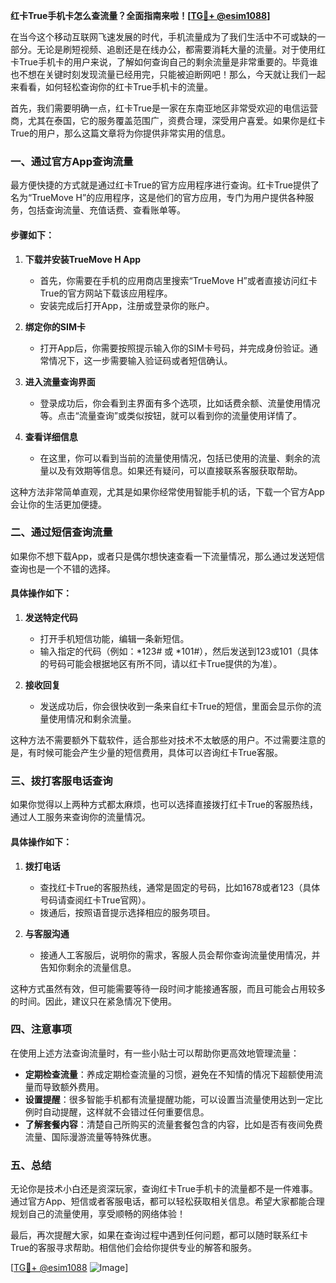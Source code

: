 **红卡True手机卡怎么查流量？全面指南来啦！[[TG💪+ @esim1088](https://t.me/s/esim1088)]**

在当今这个移动互联网飞速发展的时代，手机流量成为了我们生活中不可或缺的一部分。无论是刷短视频、追剧还是在线办公，都需要消耗大量的流量。对于使用红卡True手机卡的用户来说，了解如何查询自己的剩余流量是非常重要的。毕竟谁也不想在关键时刻发现流量已经用完，只能被迫断网吧！那么，今天就让我们一起来看看，如何轻松查询你的红卡True手机卡的流量。

首先，我们需要明确一点，红卡True是一家在东南亚地区非常受欢迎的电信运营商，尤其在泰国，它的服务覆盖范围广，资费合理，深受用户喜爱。如果你是红卡True的用户，那么这篇文章将为你提供非常实用的信息。

### **一、通过官方App查询流量**

最方便快捷的方式就是通过红卡True的官方应用程序进行查询。红卡True提供了名为“TrueMove H”的应用程序，这是他们的官方应用，专门为用户提供各种服务，包括查询流量、充值话费、查看账单等。

#### **步骤如下：**

1. **下载并安装TrueMove H App**
   - 首先，你需要在手机的应用商店里搜索“TrueMove H”或者直接访问红卡True的官方网站下载该应用程序。
   - 安装完成后打开App，注册或登录你的账户。

2. **绑定你的SIM卡**
   - 打开App后，你需要按照提示输入你的SIM卡号码，并完成身份验证。通常情况下，这一步需要输入验证码或者短信确认。

3. **进入流量查询界面**
   - 登录成功后，你会看到主界面有多个选项，比如话费余额、流量使用情况等。点击“流量查询”或类似按钮，就可以看到你的流量使用详情了。

4. **查看详细信息**
   - 在这里，你可以看到当前的流量使用情况，包括已使用的流量、剩余的流量以及有效期等信息。如果还有疑问，可以直接联系客服获取帮助。

这种方法非常简单直观，尤其是如果你经常使用智能手机的话，下载一个官方App会让你的生活更加便捷。

### **二、通过短信查询流量**

如果你不想下载App，或者只是偶尔想快速查看一下流量情况，那么通过发送短信查询也是一个不错的选择。

#### **具体操作如下：**

1. **发送特定代码**
   - 打开手机短信功能，编辑一条新短信。
   - 输入指定的代码（例如：*123# 或 *101#），然后发送到123或101（具体的号码可能会根据地区有所不同，请以红卡True提供的为准）。

2. **接收回复**
   - 发送成功后，你会很快收到一条来自红卡True的短信，里面会显示你的流量使用情况和剩余流量。

这种方法不需要额外下载软件，适合那些对技术不太敏感的用户。不过需要注意的是，有时候可能会产生少量的短信费用，具体可以咨询红卡True客服。

### **三、拨打客服电话查询**

如果你觉得以上两种方式都太麻烦，也可以选择直接拨打红卡True的客服热线，通过人工服务来查询你的流量情况。

#### **具体操作如下：**

1. **拨打电话**
   - 查找红卡True的客服热线，通常是固定的号码，比如1678或者123（具体号码请查阅红卡True官网）。
   - 拨通后，按照语音提示选择相应的服务项目。

2. **与客服沟通**
   - 接通人工客服后，说明你的需求，客服人员会帮你查询流量使用情况，并告知你剩余的流量信息。

这种方式虽然有效，但可能需要等待一段时间才能接通客服，而且可能会占用较多的时间。因此，建议只在紧急情况下使用。

### **四、注意事项**

在使用上述方法查询流量时，有一些小贴士可以帮助你更高效地管理流量：

- **定期检查流量**：养成定期检查流量的习惯，避免在不知情的情况下超额使用流量而导致额外费用。
- **设置提醒**：很多智能手机都有流量提醒功能，可以设置当流量使用达到一定比例时自动提醒，这样就不会错过任何重要信息。
- **了解套餐内容**：清楚自己所购买的流量套餐包含的内容，比如是否有夜间免费流量、国际漫游流量等特殊优惠。

### **五、总结**

无论你是技术小白还是资深玩家，查询红卡True手机卡的流量都不是一件难事。通过官方App、短信或者客服电话，都可以轻松获取相关信息。希望大家都能合理规划自己的流量使用，享受顺畅的网络体验！

最后，再次提醒大家，如果在查询过程中遇到任何问题，都可以随时联系红卡True的客服寻求帮助。相信他们会给你提供专业的解答和服务。

[[TG💪+ @esim1088](https://t.me/s/esim1088) ![Image](https://i.postimg.cc/4NQfJmqS/Snipaste-2025-05-13-00-14-12.png)]